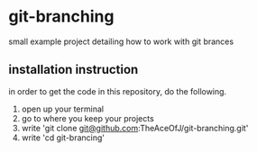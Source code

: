 # git-branching
small example project detailing how to work with git brances

## installation instruction
in order to get the code in this repository, do the following.

1. open up your terminal
2. go to where you keep your projects
3. write 'git clone git@github.com:TheAceOfJ/git-branching.git'
4. write 'cd git-brancing'

